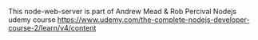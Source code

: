 This node-web-server is part of Andrew Mead & Rob Percival
Nodejs udemy course
https://www.udemy.com/the-complete-nodejs-developer-course-2/learn/v4/content

